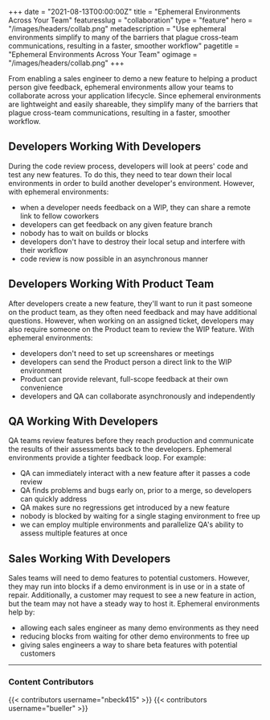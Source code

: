 +++
date = "2021-08-13T00:00:00Z"
title = "Ephemeral Environments Across Your Team"
featuresslug = "collaboration"
type = "feature"
hero = "/images/headers/collab.png"
metadescription = "Use ephemeral environments simplify to many of the barriers that plague cross-team communications, resulting in a faster, smoother workflow"
pagetitle = "Ephemeral Environments Across Your Team"
ogimage = "/images/headers/collab.png"
+++

From enabling a sales engineer to demo a new feature to helping a product person give feedback, ephemeral environments allow your teams to collaborate across your application lifecycle. Since ephemeral environments are lightweight and easily shareable, they simplify many of the barriers that plague cross-team communications, resulting in a faster, smoother workflow.


## Developers Working With Developers
During the code review process, developers will look at peers' code and test any new features. To do this, they need to tear down their local environments in order to build another developer's environment. However, with ephemeral environments:
- when a developer needs feedback on a WIP, they can share a remote link to fellow coworkers
- developers can get feedback on any given feature branch
- nobody has to wait on builds or blocks
- developers don't have to destroy their local setup and interfere with their workflow
- code review is now possible in an asynchronous manner

## Developers Working With Product Team
After developers create a new feature, they'll want to run it past someone on the product team, as they often need feedback and may have additional questions. However, when working on an assigned ticket, developers may also require someone on the Product team to review the WIP feature. With ephemeral environments:
- developers don't need to set up screenshares or meetings
- developers can send the Product person a direct link to the WIP environment
- Product can provide relevant, full-scope feedback at their own convenience
- developers and QA can collaborate asynchronously and independently

## QA Working With Developers
QA teams review features before they reach production and communicate the results of their assessments back to the developers. Ephemeral environments provide a tighter feedback loop. For example:
- QA can immediately interact with a new feature after it passes a code review
- QA finds problems and bugs early on, prior to a merge, so developers can quickly address
- QA makes sure no regressions get introduced by a new feature
- nobody is blocked by waiting for a single staging environment to free up
- we can employ multiple environments and parallelize QA's ability to assess multiple features at once


## Sales Working With Developers
Sales teams will need to demo features to potential customers. However, they may run into blocks if a demo environment is in use or in a state of repair. Additionally, a customer may request to see a new feature in action, but the team may not have a steady way to host it. Ephemeral environments help by:
- allowing each sales engineer as many demo environments as they need
- reducing blocks from waiting for other demo environments to free up
- giving sales engineers a way to share beta features with potential customers

----
### Content Contributors


{{< contributors username="nbeck415" >}}
{{< contributors username="bueller" >}}
